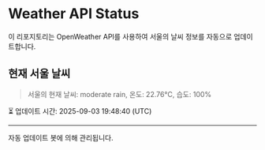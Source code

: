 
# Weather API Status

이 리포지토리는 OpenWeather API를 사용하여 서울의 날씨 정보를 자동으로 업데이트합니다.

## 현재 서울 날씨
> 서울의 현재 날씨: moderate rain, 온도: 22.76°C, 습도: 100%

⏳ 업데이트 시간: 2025-09-03 19:48:40 (UTC)

---
자동 업데이트 봇에 의해 관리됩니다.
